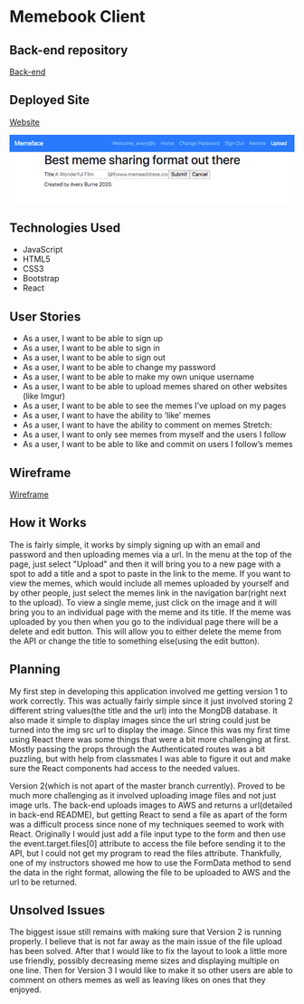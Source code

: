 # Memebook Client

## Back-end repository
[Back-end](https://github.com/averyburne/memeface-api)

## Deployed Site
[Website](https://averyburne.github.io/memeface-client/#/)

![Screenshot of App](/public/img/memeface-screenshot.png?raw=true)

## Technologies Used
- JavaScript
- HTML5
- CSS3
- Bootstrap
- React

## User Stories
- As a user, I want to be able to sign up
- As a user, I want to be able to sign in
- As a user, I want to be able to sign out
- As a user, I want to be able to change my password
- As a user, I want to be able to make my own unique username
- As a user, I want to be able to upload memes shared on other websites (like Imgur)
- As a user, I want to be able to see the memes I’ve upload on my pages
- As a user, I want to have the ability to ‘like’ memes
- As a user, I want to have the ability to comment on memes
Stretch:
- As a user, I want to only see memes from myself and the users I follow
- As a user, I want to be able to like and commit on users I follow’s memes

## Wireframe
[Wireframe](https://imgur.com/gallery/mmKSdA2)

## How it Works
The is fairly simple, it works by simply signing up with an email and password and
then uploading memes via a url. In the menu at the top of the page, just select "Upload"
and then it will bring you to a new page with a spot to add a title and a spot to paste
in the link to the meme. If you want to view the memes, which would include all memes
uploaded by yourself and by other people, just select the memes link in the navigation
bar(right next to the upload). To view a single meme, just click on the image and it
will bring you to an individual page with the meme and its title. If the meme was
uploaded by you then when you go to the individual page there will be a delete and
edit button. This will allow you to either delete the meme from the API or change the
title to something else(using the edit button).

## Planning

My first step in developing this application involved me getting version 1 to work
correctly. This was actually fairly simple since it just involved storing 2 different
string values(the title and the url) into the MongDB database. It also made it simple
to display images since the url string could just be turned into the img src url to
display the image. Since this was my first time using React there was some things that
were a bit more challenging at first. Mostly passing the props through the Authenticated
routes was a bit puzzling, but with help from classmates I was able to figure it out
and make sure the React components had access to the needed values.

Version 2(which is not apart of the master branch currently). Proved to be much more
challenging as it involved uploading image files and not just image urls. The back-end
uploads images to AWS and returns a url(detailed in back-end README), but getting React
to send a file as apart of the form was a difficult process since none of my techniques
seemed to work with React. Originally I would just add a file input type to the form
and then use the event.target.files[0] attribute to access the file before sending it
to the API, but I could not get my program to read the files attribute. Thankfully, one
of my instructors showed me how to use the FormData method to send the data in the
right format, allowing the file to be uploaded to AWS and the url to be returned.

## Unsolved Issues
The biggest issue still remains with making sure that Version 2 is running properly.
I believe that is not far away as the main issue of the file upload has been solved.
After that I would like to fix the layout to look a little more use friendly, possibly
decreasing meme sizes and displaying multiple on one line. Then for Version 3 I would
like to make it so other users are able to comment on others memes as well as leaving
likes on ones that they enjoyed.
